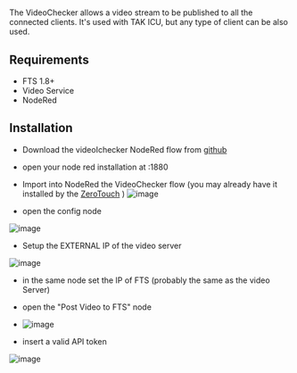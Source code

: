 # 
The VideoChecker allows a video stream to be published to all the connected clients. It's used with TAK ICU, but any type of client can be also used.

## Requirements
- FTS 1.8+
- Video Service
- NodeRed

## Installation

- Download the videoIchecker  NodeRed flow from [github](https://github.com/FreeTAKTeam/FreeTAKHub_VideoChecker/releases)
- open your node red installation at <YOURIP>:1880
- Import into NodeRed the VideoChecker flow (you may already have it installed by the [ZeroTouch](https://github.com/FreeTAKTeam/FreeTAKServer-User-Docs/blob/main/docs/docs/Installation/Ansible/ZeroTouchInstall.md) )
 ![image](https://github.com/FreeTAKTeam/FreeTAKServer-User-Docs/assets/60719165/9f4427c9-015f-4246-9808-4acf99f858c7)

- open the config node

![image](https://user-images.githubusercontent.com/60719165/167701401-87cb0df7-c256-4d2b-b44e-be7b1ed59e93.png)

- Setup the EXTERNAL IP of the video server 
 
![image](https://user-images.githubusercontent.com/60719165/167701322-46eb1def-cad0-48ed-9d25-872751a38bd0.png)

- in the same node set the IP of FTS (probably the same as the video Server)
- open the "Post Video to FTS" node

- ![image](https://user-images.githubusercontent.com/60719165/167701564-ab16cf03-c20a-4dfb-a05d-b283bc6d00b9.png)

- insert a valid API token

![image](https://user-images.githubusercontent.com/60719165/167701159-fb6e9998-08cf-4251-b5f4-5437832528e8.png)
